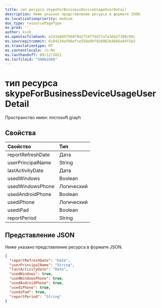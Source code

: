 ```yaml
---
title: тип ресурса skypeForBusinessDeviceUsageUserDetail
description: Ниже указано представление ресурса в формате JSON.
ms.localizationpriority: medium
doc_type: resourcePageType
ms.prod: ''
author: kszb
ms.openlocfilehash: e243a885f5687042f54f7dd77afe1642f398c99c
ms.sourcegitcommit: 6c04234af08efce558e9bf926062b4686a84f1b2
ms.translationtype: MT
ms.contentlocale: ru-RU
ms.lasthandoff: 09/12/2021
ms.locfileid: "59063568"
---
```

# <a name="skypeforbusinessdeviceusageuserdetail-resource-type"></a>тип ресурса skypeForBusinessDeviceUsageUserDetail

Пространство имен: microsoft.graph

## <a name="properties"></a>Свойства

| Свойство          | Тип    |
| :---------------- | :------ |
| reportRefreshDate | Дата    |
| userPrincipalName | String  |
| lastActivityDate  | Дата    |
| usedWindows       | Boolean |
| usedWindowsPhone  | Логический |
| usedAndroidPhone  | Boolean |
| usediPhone        | Логический |
| usediPad          | Boolean |
| reportPeriod      | String  |

## <a name="json-representation"></a>Представление JSON

Ниже указано представление ресурса в формате JSON.

<!-- {
  "blockType": "resource",
  "@odata.type": "microsoft.graph.skypeForBusinessDeviceUsageUserDetail"
} -->

```json
{
  "reportRefreshDate": "Date",
  "userPrincipalName": "String",
  "lastActivityDate": "Date",
  "usedWindows": true,
  "usedWindowsPhone": true,
  "usedAndroidPhone": true,
  "usediPhone": true,
  "usediPad": true,
  "reportPeriod": "String"
}
```


